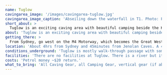 ```yaml
---
name: Tuglow
cavingarea_image: '/images/cavingarea-tuglow.jpg'
cavingarea_image_caption: 'Abseiling down the waterfall in T1. Photo: Pete Baxter'
short_about: >
  Tuglow is an exciting caving area with beautiful camping beside the Kowmung River. Undoubtedly best streamway cave in NSW, with a great swimming hole (fantastic in summer!), complete with platypus.
about: 'Tuglow is an exciting caving area with beautiful camping beside the Cowmung River. The best streamway cave in NSW is to be found here, and there is a great swimming hole (fantastic in summer!), complete with platypus. It is located within the Kanangra Boyd National Park.'
getting_there: >
  From Sydney, go west on the M4 Motorway, which becomes the Great Western Highway. Drive past Katoomba. Turn left at the Jenolan Caves turnoff and continue along this road. The Grand Arch (aptly named) is the marker that you've reached the Caves. Drive through the Arch, through the tourist area, and at the top of the small rise at the car park turn right. Continue to the top of the very steep climb on the road to Oberon. About two kilometres along the road at the top is a signposted turn on the left to Kanangra Walls. Take this turn. Continue ~19km along the Kanangra Road (dirt). On the right is a turn off signposted as the Kowmung River fire trail. Take this turn and continue along the fire trail (dirt). After about ten kilometres there is a parking area and a sign saying “4WD only”. You cannot take a 2WD car beyond this point. If you have 4WD, drive down the steep fire trail and cross the river. To the left after the river crossing is a parking area for the campground.
location: 'About 4hrs from Sydney and 45minutes from Jenolan Caves. A 4WD is recommended to reach the campsites by the Tuglow River and to get closer to the Tuglow Cave entrance.'
conditions_underground: 'Tuglow is mostly walk-through passage with some abseiling/ascending or laddering, clambering and some deep wades. Most trips visit the wet section of the cave where a wetsuit is required to stay warm.'
facilities: 'There are no facilities at Tuglow. There is a river but it is not a reliable source of drinking water.'
costs: 'Petrol money ~$20 return.'
what_to_bring: 'All Caving Gear, all Camping Gear, vertical gear (if abseiling), plus a wetsuit.'
---
```

